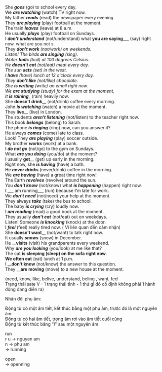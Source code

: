 She ___goes___ (go) to school every day.   
We ___are watching___ (watch) TV right now.  
My father ___reads___ (read) the newspaper every evening.  
They ___are playing___ (play) football at the moment.  
The train ___leaves___ (leave) at 8 a.m.  
He usually ___plays___ (play) football on Sundays.  
I ___don't understand___ (not/understand) what __you are saying_____ (say) right now.  what are you not s  
They ___don't work__ (not/work) on weekends.  
Listen! The birds ___are singing___ (sing).  
Water ___boils___ (boil) at 100 degrees Celsius.   
He ___doesn't eat___ (not/eat) meat every day.  
The sun ___sets___ (set) in the west.  
I ___have___ (have) lunch at 12 o'clock every day.  
They ___don't like___ (not/like) chocolate.  
She ___is writing___ (write) an email right now.  
We ___are studying___ (study) for the exam at the moment.  
It __is raining____ (rain) heavily now.  
She __doesn't drink____ (not/drink) coffee every morning.  
John ___is watching___ (watch) a movie at the moment.  
They __live____ (live) in London.  
The students ___aren't listening___ (not/listen) to the teacher right now.  
This book ___belongs___ (belong) to Sarah.  
The phone ___is ringing___ (ring) now, can you answer it?  
He always ___comes___ (come) late to class.  
Look! They ___are playing___ (play) soccer outside.  
My brother ___works___ (work) at a bank.  
I ___do not go___ (not/go) to the gym on Sundays.  
What ___are you doing___ (you/do) at the moment?   
I usually __get____ (get) up early in the morning.  
Right now, she ___is having___ (have) a bath.  
He ___never drinks___ (never/drink) coffee in the morning.  
We ___are having___ (have) a great time right now!  
The Earth ___revolves___ (revolve) around the sun.  
You ___don't know___ (not/know) what ___is happening___ (happen) right now.  
I ___ am running___ (run) because I'm late for work.  
We ___don't need___ (not/need) your help at the moment.   
They always ___take___ (take) the bus to school.  
The baby ___is crying___ (cry) loudly now.  
I ___am reading___ (read) a good book at the moment.  
They usually ___don't eat___ (not/eat) out on weekdays.  
Listen! Someone ___is knocking___ (knock) at the door.  
I ___feel___ (feel) really tired now. ( Vì liên quan đến cảm nhận)  
She __doesn't want____ (not/want) to talk right now.  
It usually ___snows___ (snow) in December.  
He ____visits__ (visit) his grandparents every weekend.  
Why ___are you looking___ (you/look) at me like that?  
The cat ____is sleeping__ (sleep) on the sofa right now.  
We often __eat____ (eat) lunch at 1 p.m.  
I ____don't know__ (not/know) the answer to this question.  
They ____are moving__ (move) to a new house at the moment.  


(need, know, like, belive, understand, beling , want, feel  
Trạng thái sate V - 1 trạng thái tĩnh - 1 thứ gì đó cố định không phải 1 hành động đang diễn ra)  

Nhân đôi phụ âm:  
 
Động từ có một âm tiết, kết thúc bằng một phụ âm, trước đó là một nguyên âm   
Động từ có hai âm tiết, trọng âm rơi vào âm tiết cuối cùng  
Động từ kết thúc bằng "l" sau một nguyên âm  

 
run  
r
u -> nguyen am  
n -> phu am   
=> running  

open   
-> openning  

